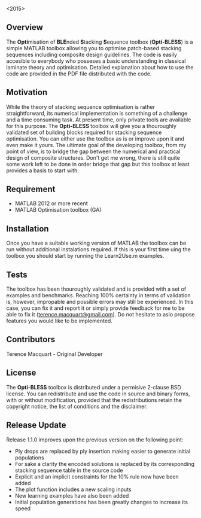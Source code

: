 <Terence Macquart> <2015>

## Overview

The **Opti**misation of **BLE**nded **S**tacking **S**equence toolbox (**Opti-BLESS**) is a simple MATLAB toolbox allowing you to optimise patch-based stacking sequences including composite design guidelines. The code is easily accesible to everybody who posseses a basic understanding 
in classical laminate theory and optimisation. Detailed explanation about how to use the code are provided in the PDF file distributed with the code. 


## Motivation

While the theory of stacking sequence optimisation is rather straightforward, its numerical implementation is something of a challenge and a time consuming task. At present time, only private tools are available for this purpose. The **Opti-BLESS** toolbox will give you a thouroughly validated set of building blocks required for stacking sequence optimisation. You can either use the toolbox as is or improve upon it and even make it yours. The ultimate goal of the developing toolbox, from my point of view, is to bridge the gap between the numerical and practical design of composite structures. Don't get me wrong, there is still quite some work left to be done in order bridge that gap but this toolbox at least provides a basis to start with. 


## Requirement

- MATLAB 2012 or more recent
- MATLAB Optimisation toolbox (GA)

## Installation

Once you have a suitable working version of MATLAB the toolbox can be run without additional instalations required. If this is your first time uing the toolbox you should start by running the Learn2Use.m examples.


## Tests

The toolbox has been thouroughly validated and is provided with a set of examples and benchmarks. Reaching 100% certainty in terms of validation is, however, impropable and possible errors may still be experienced. In this case, you can fix it and report it or simply provide feedback for me to be able to fix it (terence.macquart@gmail.com). Do not hesitate to aslo propose features you would like to be implemented.     

## Contributors

Terence Macquart - Original Developer  

## License

The **Opti-BLESS** toolbox is distributed under a permisive 2-clause BSD license. You can redistribute and use the code in source and binary forms, with or without modification, provided that the redistributions retain the copyright notice, the list of conditions and the disclaimer.


## Release Update

Release 1.1.0 improves upon the previous version on the following point:

- Ply drops are replaced by ply insertion making easier to generate initial populations
- For sake a clarity the encoded solutions is replaced by its corresponding stacking sequence table in the source code
- Explicit and an implicit constraints for the 10% rule now have been added
- The plot function includes a new scaling inputs
- New learning examples have also been added
- Initial population generations has been greatly changes to increase its speed
